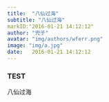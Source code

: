 ```yaml
---
title:  "八仙过海"
subtitle: "八仙过海"
markID:"2016-01-21 14:12:12"
author: "兜子"
avatar: "img/authors/wferr.png"
image: "img/a.jpg"
date:   2016-01-21 14:12:12
---
```


### TEST
八仙过海